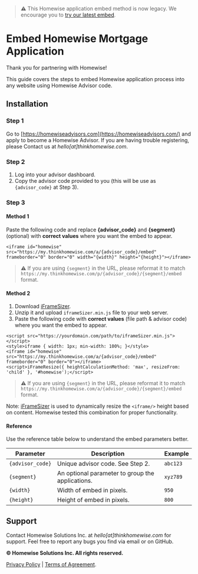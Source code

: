 > :warning: This Homewise application embed method is now legacy. We encourage you to [try our latest embed](../mortgage_application/embed.md).

# Embed Homewise Mortgage Application
Thank you for partnering with Homewise!

This guide covers the steps to embed Homewise application process into any website using Homewise Advisor code.

## Installation

### Step 1
Go to [https://homewiseadvisors.com](https://homewiseadvisors.com/) and apply to become a Homewise Advisor. 
If you are having trouble registering, please Contact us at *hello[at]thinkhomewise.com*.

### Step 2
1. Log into your advisor dashboard.
2. Copy the advisor code provided to you (this will be use as `{advisor_code}` at Step 3).

### Step 3
#### Method 1
Paste the following code and replace **{advisor_code}** and **{segment}** (optional) with **correct values**
where you want the embed to appear.

```
<iframe id="homewise" src="https://my.thinkhomewise.com/a/{advisor_code}/embed" frameborder="0" border="0" width="{width}" height="{height}"></iframe>
```

> :warning: If you are using `{segment}` in the URL, please reformat it to match `https://my.thinkhomewise.com/p/{advisor_code}/{segment}/embed` format.

#### Method 2
1. Download [iFrameSizer](../files/iframeSizer.min.js.zip).
2. Unzip it and upload `iframeSizer.min.js` file to your web server.
3. Paste the following code with **correct values** (file path & advisor code) where you want the embed to appear.

```
<script src="https://yourdomain.com/path/to/iframeSizer.min.js"></script>
<style>iframe { width: 1px; min-width: 100%; }</style>
<iframe id="homewise" src="https://my.thinkhomewise.com/a/{advisor_code}/embed" frameborder="0" border="0"></iframe>
<script>iFrameResize({ heightCalculationMethod: 'max', resizeFrom: 'child' }, '#homewise');</script>
```

> :warning: If you are using `{segment}` in the URL, please reformat it to match `https://my.thinkhomewise.com/a/{advisor_code}/{segment}/embed` format.

Note: [iFrameSizer](https://github.com/davidjbradshaw/iframe-resizer) is used to dynamically resize 
the `<iframe/>` height based on content. Homewise tested this combination for proper functionality.

#### Reference
Use the reference table below to understand the embed parameters better.

| Parameter        | Description                                      | Example  |
|------------------|--------------------------------------------------|----------|
| `{advisor_code}` | Unique advisor code. See Step 2.                 | `abc123` |
| `{segment}`      | An optional parameter to group the applications. | `xyz789` |
| `{width}`        | Width of embed in pixels.                        | `950`    |
| `{height}`       | Height of embed in pixels.                       | `800`    |
   
## Support
Contact Homewise Solutions Inc. at *hello[at]thinkhomewise.com* for support. Feel free to report any bugs you find via 
email or on GitHub.

**© Homewise Solutions Inc. All rights reserved.**

[Privacy Policy](https://thinkhomewise.com/page/privacy) | [Terms of Agreement](https://thinkhomewise.com/page/terms).
